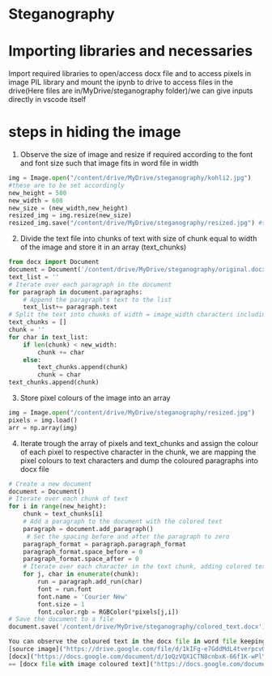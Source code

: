 # Steganography
# Importing libraries and necessaries

Import  required libraries to open/access docx file and to access pixels in image PIL library and mount the ipynb to drive  to access files in the drive(Here files are in/MyDrive/steganography folder)/we can give inputs directly in vscode itself


# steps in hiding the image
1. Observe the size of image and resize if required according to the font and font size such that image fits in word file in width
```python
img = Image.open("/content/drive/MyDrive/steganography/kohli2.jpg")
#these are to be set accordingly
new_height = 500 
new_width = 600
new_size = (new_width,new_height)
resized_img = img.resize(new_size)
resized_img.save("/content/drive/MyDrive/steganography/resized.jpg") #saving the resized image
```
2. Divide the text file into chunks of text with size of chunk equal to width of the image and store it in an array (text_chunks)
```python
from docx import Document
document = Document('/content/drive/MyDrive/steganography/original.docx')
text_list = ''
# Iterate over each paragraph in the document
for paragraph in document.paragraphs:
    # Append the paragraph's text to the list
    text_list+= paragraph.text
# Split the text into chunks of width = image_width characters including spaces
text_chunks = []
chunk = ''
for char in text_list:
    if len(chunk) < new_width:
        chunk += char
    else:
        text_chunks.append(chunk)
        chunk = char
text_chunks.append(chunk)
```

3. Store pixel colours of the image into an array

```python
img = Image.open("/content/drive/MyDrive/steganography/resized.jpg")
pixels = img.load()
arr = np.array(img)
```
4. Iterate trough the array of pixels and text_chunks and assign the colour of each pixel to respective character in the chunk, we are mapping the pixel colours to text characters and dump the coloured paragraphs into docx file
```python
# Create a new document
document = Document()
# Iterate over each chunk of text
for i in range(new_height):
    chunk = text_chunks[i]
    # Add a paragraph to the document with the colored text
    paragraph = document.add_paragraph()
     # Set the spacing before and after the paragraph to zero
    paragraph_format = paragraph.paragraph_format
    paragraph_format.space_before = 0
    paragraph_format.space_after = 0
    # Iterate over each character in the text chunk, adding colored text to the document
    for j, char in enumerate(chunk):
        run = paragraph.add_run(char)
        font = run.font
        font.name = 'Courier New'
        font.size = 1
        font.color.rgb = RGBColor(*pixels[j,i])
# Save the document to a file
document.save('/content/drive/MyDrive/steganography/colored_text.docx')

You can observe the coloured text in the docx file in word file keeping font_size = 1 and font = Courier New
[source image]("https://drive.google.com/file/d/1kIFg-e7GddMdL4tverpcvOUEVrUhF8Yf/view?usp=share_link") + 
[docx]("https://docs.google.com/document/d/1oQzVQX1CTN8cnbxK-66f1K-wPlYDjpna/edit usp=share_link&ouid=100409726951559877182&rtpof=true&sd=true") 
== [docx file with image coloured text]("https://docs.google.com/document/d/1--Ee0dJ9xZljdRWlAMmg1CKMYLeWrDj7/edit?usp=share_link&ouid=100409726951559877182&rtpof=true&sd=true")
